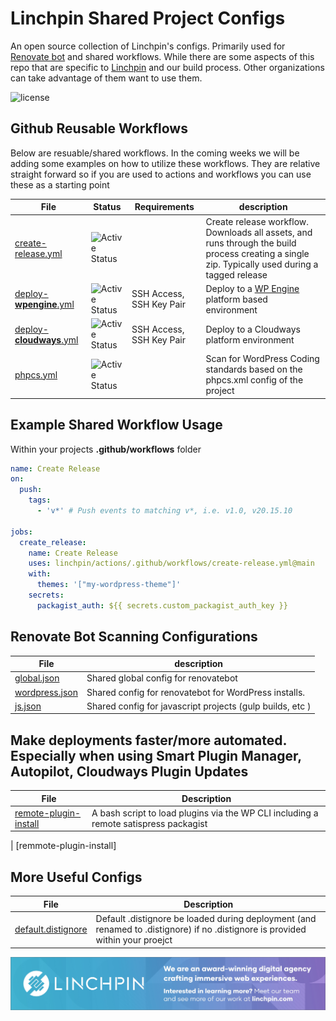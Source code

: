 # Linchpin Shared Project Configs
An open source collection of Linchpin's configs. Primarily used for [Renovate bot](https://github.com/marketplace/renovate) and shared workflows. While there are some aspects of this repo that are specific to [Linchpin](https://linchpin.com) and our build process. Other organizations can take advantage of them want to use them.

![license](https://img.shields.io/github/license/linchpin/actions)

## Github Reusable Workflows

Below are resuable/shared workflows. In the coming weeks we will be adding some examples on how to utilize these workflows. They are relative straight forward so if you are used to actions and workflows you can use these as a starting point

| File                                                               | Status                                                                 | Requirements         | description                                                                                                                                     |
|--------------------------------------------------------------------|------------------------------------------------------------------------|----------------------|-------------------------------------------------------------------------------------------------------------------------------------------------|
| [create-release.yml](.github/workflows/create-release.yml)         | ![Active Status](https://img.shields.io/badge/In%20Use-Active-green)   |                      | Create release workflow. Downloads all assets, and runs through the build process creating a single zip. Typically used during a tagged release |
| [deploy-**wpengine**.yml](.github/workflows/deploy-wpengine.yml)   | ![Active Status](https://img.shields.io/badge/In%20Use-Active-green)                                                                       | SSH Access, SSH Key Pair | Deploy to a [WP Engine](https://wpengine.com) platform based environment                                                                        |
| [deploy-**cloudways**.yml](.github/workflows/deploy-cloudways.yml) | ![Active Status](https://img.shields.io/badge/In%20Use-Active-green) | SSH Access, SSH Key Pair | Deploy to a Cloudways platform  environment                                                                                                     |
| [phpcs.yml](.github/workflows/phpcs.yml)                           | ![Active Status](https://img.shields.io/badge/In%20Use-Active-green)                                           |                      | Scan for WordPress Coding standards based on the phpcs.xml config of the project                                                                |

## Example Shared Workflow Usage

Within your projects **.github/workflows** folder

``` yaml
name: Create Release
on:
  push:
    tags:
      - 'v*' # Push events to matching v*, i.e. v1.0, v20.15.10

jobs:
  create_release:
    name: Create Release
    uses: linchpin/actions/.github/workflows/create-release.yml@main
    with:
      themes: '["my-wordpress-theme"]'
    secrets:
      packagist_auth: ${{ secrets.custom_packagist_auth_key }}
```

## Renovate Bot Scanning Configurations

| File                             | description                                                |
|----------------------------------|------------------------------------------------------------|
| [global.json](global.json)       | Shared global config for renovatebot                       | 
| [wordpress.json](wordpress.json) | Shared config for renovatebot for WordPress installs.      |
| [js.json](js.json)               | Shared config for javascript projects (gulp builds, etc )  |


## Make deployments faster/more automated. Especially when using Smart Plugin Manager, Autopilot, Cloudways Plugin Updates

| File | Description |
| ---- | ----------- |
| [remote-plugin-install](.deployment/remote-plugin-install.php) | A bash script to load plugins via the WP CLI  including a remote satispress packagist |

| [remmote-plugin-install]

## More Useful Configs

| File                                     | Description                                                                                                                    |
|------------------------------------------|--------------------------------------------------------------------------------------------------------------------------------|
| [default.distignore](default.distignore) | Default .distignore be loaded during deployment (and renamed to .distignore) if no .distignore is provided within your proejct |

![Linchpin](https://raw.githubusercontent.com/linchpin/brand-assets/master/github-banner@2x.jpg)
